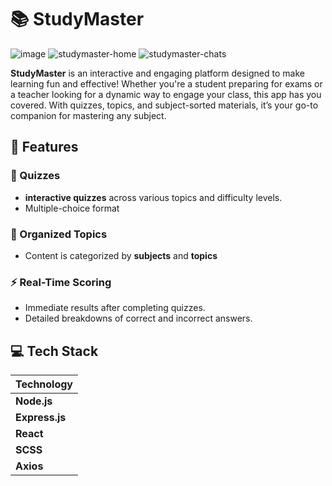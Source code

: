 # 📚 StudyMaster

![image](https://github.com/user-attachments/assets/9b879812-bf8e-40b9-988d-c905f67ce81e)
![studymaster-home](https://github.com/user-attachments/assets/3331225e-7a1a-4c5e-b460-57dfc48e1a13)
![studymaster-chats](https://github.com/user-attachments/assets/5a30d43b-5519-47bc-949d-29973feb5ac5)




**StudyMaster** is an interactive and engaging platform designed to make learning fun and effective! Whether you're a student preparing for exams or a teacher looking for a dynamic way to engage your class, this app has you covered. With quizzes, topics, and subject-sorted materials, it’s your go-to companion for mastering any subject.

## 🚀 Features

### 🎯 Quizzes
- **interactive quizzes** across various topics and difficulty levels.
- Multiple-choice format

### 📂 Organized Topics
- Content is categorized by **subjects** and **topics**


### ⚡ Real-Time Scoring
- Immediate results after completing quizzes.
- Detailed breakdowns of correct and incorrect answers.


## 💻 Tech Stack

| Technology      
|------------------
| **Node.js**       
| **Express.js**   
| **React**         
| **SCSS**          
| **Axios**        
